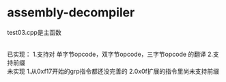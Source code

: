# assembly-decompiler
test03.cpp是主函数

</br>
已实现：
1.支持对 单字节opcode，双字节opcode，三字节opcode 的翻译
2.支持前缀
</br>
未实现
1.从0xf17开始的grp指令都还没完善的
2.0x0f扩展的指令里尚未支持前缀
